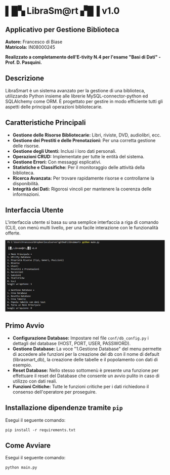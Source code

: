 
# ▌█▚ LibraSm@rt ▞█▐ v1.0 
## Applicativo per Gestione Biblioteca

**Autore:** Francesco di Biase  
**Matricola:** IN08000245

**Realizzato a completamento dell'E-tivity N.4 per l'esame "Basi di Dati" - Prof. D. Pasquini.**

## Descrizione
LibraSmart è un sistema avanzato per la gestione di una biblioteca, utilizzando Python insieme alle librerie MySQL-connector-python ed SQLAlchemy come ORM. È progettato per gestire in modo efficiente tutti gli aspetti delle principali operazioni bibliotecarie.

## Caratteristiche Principali
- **Gestione delle Risorse Bibliotecarie:** Libri, riviste, DVD, audiolibri, ecc.
- **Gestione dei Prestiti e delle Prenotazioni:** Per una corretta gestione delle risorse.
- **Gestione degli Utenti:** Inclusi i loro dati personali.
- **Operazioni CRUD:** Implementate per tutte le entità del sistema.
- **Gestione Errori:** Con messaggi esplicativi.
- **Statistiche e Classifiche:** Per il monitoraggio delle attività della biblioteca.
- **Ricerca Avanzata:** Per trovare rapidamente risorse e controllarne la disponibilità.
- **Integrità dei Dati:** Rigorosi vincoli per mantenere la coerenza delle informazioni.

## Interfaccia Utente
L'interfaccia utente si basa su una semplice interfaccia a riga di comando (CLI), con menù multi livello, per una facile interazione con le funzionalità offerte.

![menu](image.png)

## Primo Avvio
- **Configurazione Database:** Impostare nel file `conf/db_config.py` i dettagli del database (HOST, PORT, USER, PASSWORD).
- **Gestione Database:** La voce "1.Gestione Database" del menu permette di accedere alle funzioni per la creazione del db con il nome di default (librasmart_db), la creazione delle tabelle e il popolamento con dati di esempio.
- **Reset Database:** Nello stesso sottomenù è presente una funzione per effettuare il reset del Database che consente un avvio pulito in caso di utilizzo con dati reali.
- **Funzioni Critiche:** Tutte le funzioni critiche per i dati richiedono il consenso dell'operatore per proseguire.

## Installazione dipendenze tramite `pip`
Esegui il seguente comando:

```
pip install -r requirements.txt
```

## Come Avviare
Esegui il seguente comando:

```
python main.py
```